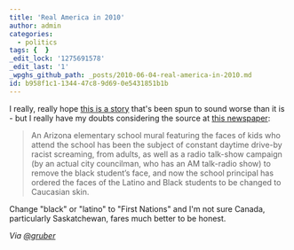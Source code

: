 ```yaml
---
title: 'Real America in 2010'
author: admin
categories:
  - politics
tags: {  }
_edit_lock: '1275691578'
_edit_last: '1'
_wpghs_github_path: _posts/2010-06-04-real-america-in-2010.md
id: b958f1c1-1344-47c8-9d69-0e5431851b1b
---
```

<p>I really, really hope <a href="http://wonkette.com/415809/arizona-school-demands-black-latino-students-faces-on-mural-be-changed-to-white">this is a story</a> that's been spun to sound worse than it is - but I really have my doubts considering the source at <a href="http://www.azcentral.com/news/articles/2010/06/04/20100604arizona-mural-sparks-racial-debate.html">this newspaper</a>:</p>
<blockquote><p>An Arizona elementary school mural featuring the faces of kids who attend the school has been the subject of constant daytime drive-by racist screaming, from adults, as well as a radio talk-show campaign (by an actual city councilman, who has an AM talk-radio show) to remove the black student’s face, and now the school principal has ordered the faces of the Latino and Black students to be changed to Caucasian skin.</p></blockquote>
<p>Change "black" or "latino" to "First Nations" and I'm not sure Canada, particularly Saskatchewan, fares much better to be honest.</p>
<p><em>Via <a href="http://twitter.com/gruber/status/15445883794">@gruber</a></em></p>

